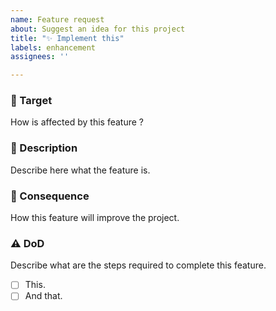 ```yaml
---
name: Feature request
about: Suggest an idea for this project
title: "✨ Implement this"
labels: enhancement
assignees: ''

---
```


### 🎯 Target

How is affected by this feature ?

### 📝 Description

Describe here what the feature is.

### 🧪 Consequence

How this feature will improve the project.

### ⚠️ DoD

Describe what are the steps required to complete this feature.

- [ ] This.
- [ ] And that.

